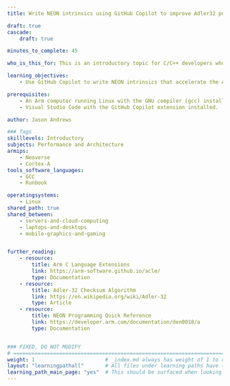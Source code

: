 ```yaml
---
title: Write NEON intrinsics using GitHub Copilot to improve Adler32 performance

draft: true
cascade: 
    draft: true

minutes_to_complete: 45

who_is_this_for: This is an introductory topic for C/C++ developers who are interested in using GitHub Copilot to improve performance using NEON intrinsics.

learning_objectives: 
    - Use GitHub Copilot to write NEON intrinsics that accelerate the Adler32 checksum algorithm.

prerequisites:
    - An Arm computer running Linux with the GNU compiler (gcc) installed.
    - Visual Studio Code with the GitHub Copilot extension installed. 

author: Jason Andrews

### Tags
skilllevels: Introductory
subjects: Performance and Architecture
armips:
    - Neoverse
    - Cortex-A
tools_software_languages:
    - GCC
    - Runbook

operatingsystems:
    - Linux
shared_path: true
shared_between:
    - servers-and-cloud-computing
    - laptops-and-desktops
    - mobile-graphics-and-gaming


further_reading:
    - resource:
        title: Arm C Language Extensions
        link: https://arm-software.github.io/acle/
        type: Documentation
    - resource:
        title: Adler-32 Checksum Algorithm
        link: https://en.wikipedia.org/wiki/Adler-32
        type: Article
    - resource:
        title: NEON Programming Quick Reference
        link: https://developer.arm.com/documentation/den0018/a
        type: Documentation


### FIXED, DO NOT MODIFY
# ================================================================================
weight: 1                       # _index.md always has weight of 1 to order correctly
layout: "learningpathall"       # All files under learning paths have this same wrapper
learning_path_main_page: "yes"  # This should be surfaced when looking for related content. Only set for _index.md of learning path content.
---
```

